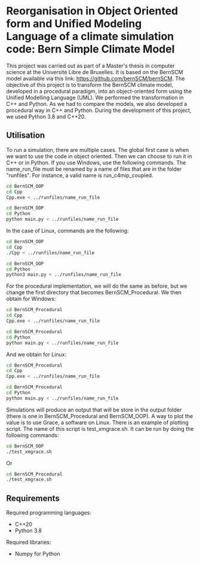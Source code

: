 # Reorganisation in Object Oriented form and Unified Modeling Language of a climate simulation code: Bern Simple Climate Model
This project was carried out as part of a Master's thesis in computer science at the Université Libre de Bruxelles. It is based on the BernSCM model available via this link: https://github.com/bernSCM/bernSCM. The objective of this project is to transform the BernSCM climate model, developed in a procedural paradigm, into an object-oriented form using the Unified Modelling Language (UML). We performed the transformation in C++ and Python. As we had to compare the models, we also developed a procedural way in C++ and Python. During the development of this project, we used Python 3.8 and C++20. 

## Utilisation
To run a simulation, there are multiple cases. The global first case is when we want to use the code in object oriented. Then we can choose to run it in C++ or in Python. If you use Windows, use the following commands. The name_run_file must be renamed by a name of files that are in the folder "runfiles". For instance, a valid name is run_c4mip_coupled.
```sh
cd BernSCM_OOP
cd Cpp
Cpp.exe < ../runfiles/name_run_file
```
```sh
cd BernSCM_OOP
cd Python
python main.py < ../runfiles/name_run_file
```
In the case of Linux, commands are the following:
```sh
cd BernSCM_OOP
cd Cpp
./Cpp < ../runfiles/name_run_file
```
```sh
cd BernSCM_OOP
cd Python
python3 main.py < ../runfiles/name_run_file
```
For the procedural implementation, we will do the same as before, but we change the first directory that becomes BernSCM_Procedural. We then obtain for Windows:
```sh
cd BernSCM_Procedural
cd Cpp
Cpp.exe < ../runfiles/name_run_file
```
```sh
cd BernSCM_Procedural
cd Python
python main.py < ../runfiles/name_run_file
```
And we obtain for Linux:
```sh
cd BernSCM_Procedural
cd Cpp
Cpp.exe < ../runfiles/name_run_file
```
```sh
cd BernSCM_Procedural
cd Python
python main.py < ../runfiles/name_run_file
```
Simulations will produce an output that will be store in the output folder (there is one in BernSCM_Procedural and BernSCM_OOP). A way to plot the value is to use Grace, a software on Linux. There is an example of plotting script. The name of this script is test_xmgrace.sh. It can be run by doing the following commands:
```sh
cd BernSCM_OOP
./test_xmgrace.sh
```
Or 
```sh
cd BernSCM_Procedural
./test_xmgrace.sh
```
## Requirements
Required programming languages:
- C++20
- Python 3.8

Required libraries:
- Numpy for Python
